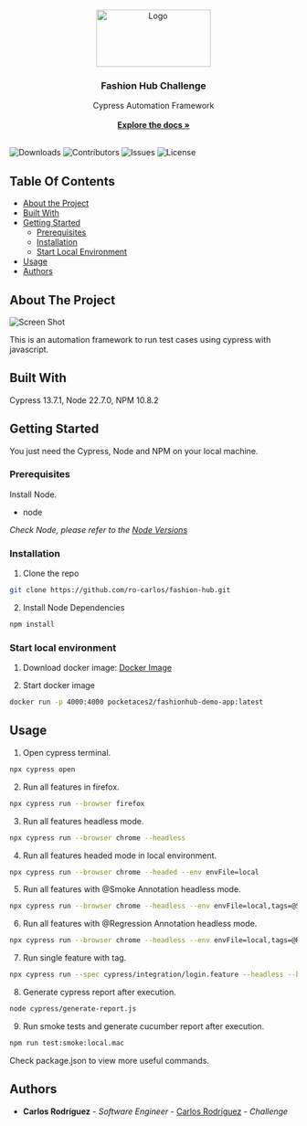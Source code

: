 <br/>
<p align="center">
  <a href="https://github.com/ro-carlos/fashion-hub">
    <img src="https://upload.wikimedia.org/wikipedia/commons/a/a4/Cypress.png" alt="Logo" width="200" height="100">
  </a>

  <h3 align="center">Fashion Hub Challenge</h3>

  <p align="center">
    Cypress Automation Framework
    <br/>
    <br/>
    <a href="https://github.com/ro-carlos/fashion-hub"><strong>Explore the docs »</strong></a>
    <br/>
    <br/>
  </p>
</p>

![Downloads](https://img.shields.io/github/downloads/ro-carlos/fashion-hub/total) ![Contributors](https://img.shields.io/github/contributors/ro-carlos/fashion-hub?color=dark-green) ![Issues](https://img.shields.io/github/issues/ro-carlos/fashion-hub) ![License](https://img.shields.io/github/license/ro-carlos/fashion-hub)

## Table Of Contents

- [About the Project](#about-the-project)
- [Built With](#built-with)
- [Getting Started](#getting-started)
  - [Prerequisites](#prerequisites)
  - [Installation](#installation)
  - [Start Local Environment](#start-local-environment)
- [Usage](#usage)
- [Authors](#authors)

## About The Project

![Screen Shot](https://drive.google.com/uc?export=view&id=1OLed9NKeAL6am5GS6ruwJOeS3PIYEbVf)

This is an automation framework to run test cases using cypress with javascript.

## Built With

Cypress 13.7.1, Node 22.7.0, NPM 10.8.2

## Getting Started

You just need the Cypress, Node and NPM on your local machine.

### Prerequisites

Install Node.

- node

_Check Node, please refer to the [Node Versions](https://nodejs.org/en/download)_

### Installation

1. Clone the repo

```sh
git clone https://github.com/ro-carlos/fashion-hub.git
```

2. Install Node Dependencies

```sh
npm install
```

### Start local environment

1. Download docker image: [Docker Image](https://hub.docker.com/r/pocketaces2/fashionhub-demo-app)

2. Start docker image

```sh
docker run -p 4000:4000 pocketaces2/fashionhub-demo-app:latest
```

## Usage

1. Open cypress terminal.

```sh
npx cypress open
```

2. Run all features in firefox.

```sh
npx cypress run --browser firefox
```

3. Run all features headless mode.

```sh
npx cypress run --browser chrome --headless
```

4. Run all features headed mode in local environment.

```sh
npx cypress run --browser chrome --headed --env envFile=local
```

5. Run all features with @Smoke Annotation headless mode.

```sh
npx cypress run --browser chrome --headless --env envFile=local,tags=@Smoke
```

6. Run all features with @Regression Annotation headless mode.

```sh
npx cypress run --browser chrome --headless --env envFile=local,tags=@Regression
```

7. Run single feature with tag.

```sh
npx cypress run --spec cypress/integration/login.feature --headless --browser chrome --env envFile=local,tags=@Regression
```

8. Generate cypress report after execution.

```sh
node cypress/generate-report.js
```

9. Run smoke tests and generate cucumber report after execution.

```sh
npm run test:smoke:local.mac
```

Check package.json to view more useful commands.

## Authors

- **Carlos Rodríguez** - _Software Engineer_ - [Carlos Rodríguez](https://github.com/ro-carlos/) - _Challenge_
